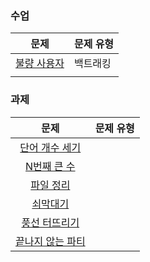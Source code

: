 ### 수업
|문제|문제 유형|
|:--:|:--------|
|[불량 사용자](https://programmers.co.kr/learn/courses/30/lessons/64064)|백트래킹|
|||


### 과제
|문제|문제 유형|
|:--:|:--------|
|[단어 개수 세기](https://www.acmicpc.net/problem/19844)||
|[N번째 큰 수](https://www.acmicpc.net/problem/2075)||
|[파일 정리](https://www.acmicpc.net/problem/20291)||
|[쇠막대기](https://www.acmicpc.net/problem/10799)||
|[풍선 터뜨리기](https://www.acmicpc.net/problem/2346)||
|[끝나지 않는 파티](https://www.acmicpc.net/problem/11265)||
